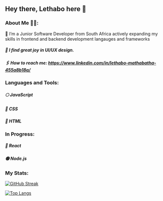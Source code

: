 ## Hey there, Lethabo here 👋

### About Me 👩‍💻:

🦾 I’m a Junior Software Developer from South Africa actively expanding my skills in frontend and backend development langauges and frameworks

##### 🎡 I find great joy in UI/UX design. 

##### 🖇 How to reach me: https://www.linkedin.com/in/lethabo-mathabatha-455a8b18a/



### Languages and Tools:
##### 🌕 JavaScript

##### 🔵 CSS

##### 🔴 HTML


### In Progress:
##### 🌌 React 

##### 🟢 Node.js

### My Stats:
[![GitHub Streak](https://streak-stats.demolab.com?user=lethabomathabatha&theme=transparent&hide_border=true&border_radius=14&exclude_days=Sun%2CSat)](https://git.io/streak-stats)

[![Top Langs](https://github-readme-stats.vercel.app/api/top-langs/?username=lethabomathabatha&layout=donut&theme=transparent&hide_border=true&border_radius=14)](https://github.com/lethabomathabatha/github-readme-stats)

